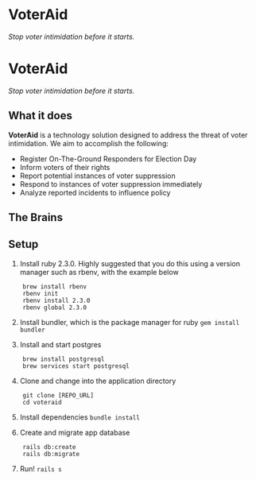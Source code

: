 # VoterAid

*Stop voter intimidation before it starts.*

# VoterAid

*Stop voter intimidation before it starts.*

## What it does

**VoterAid** is a technology solution designed to address the threat of voter intimidation. We aim to accomplish the following:

- Register On-The-Ground Responders for Election Day
- Inform voters of their rights
- Report potential instances of voter suppression
- Respond to instances of voter suppression immediately
- Analyze reported incidents to influence policy

## The Brains



## Setup
1. Install ruby 2.3.0. Highly suggested that you do this using a version manager such as rbenv, with the example below
```
    brew install rbenv
    rbenv init
    rbenv install 2.3.0
    rbenv global 2.3.0
```

2. Install bundler, which is the package manager for ruby 
`gem install bundler`

3. Install and start postgres
```
    brew install postgresql
    brew services start postgresql
```

4. Clone and change into the application directory
```
    git clone [REPO_URL]
    cd voteraid
```

5. Install dependencies
`bundle install`

6. Create and migrate app database
```
    rails db:create
    rails db:migrate
```

7. Run!
`rails s`

